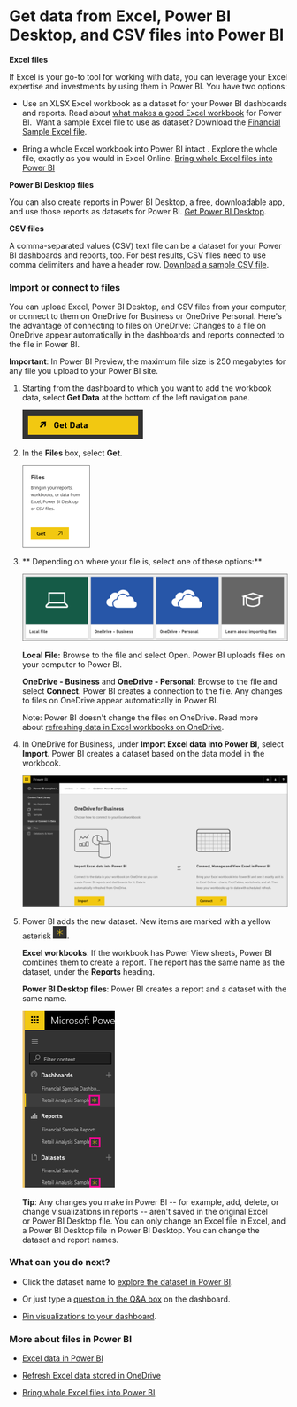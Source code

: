 ﻿<properties 
   pageTitle="Get data from Excel, Power BI Desktop, and CSV files into Power BI"
   description="Get data from Excel, Power BI Desktop, and CSV files into Power BI"
   services="powerbi" 
   documentationCenter="" 
   authors="v-anpasi" 
   manager="mblythe" 
   editor=""
   tags=""/>
 
<tags
   ms.service="powerbi"
   ms.devlang="NA"
   ms.topic="article"
   ms.tgt_pltfrm="NA"
   ms.workload="powerbi"
   ms.date="09/28/2015"
   ms.author="v-anpasi"/>
# Get data from Excel, Power BI Desktop, and CSV files into Power BI

**Excel files**

If Excel is your go-to tool for working with data, you can leverage your Excel expertise and investments by using them in Power BI. You have two options:

-   Use an XLSX Excel workbook as a dataset for your Power BI dashboards and reports. Read about [what makes a good Excel workbook](powerbi-service-excel-data.md) for Power BI.  Want a sample Excel file to use as dataset? Download the [Financial Sample Excel file](powerbi-sample-download-the-financial-sample-workbook.md).

-   Bring a whole Excel workbook into Power BI intact . Explore the whole file, exactly as you would in Excel Online. [Bring whole Excel files into Power BI](powerbi-bring-in-whole-excel-files.md)

**Power BI Desktop files**

You can also create reports in Power BI Desktop, a free, downloadable app, and use those reports as datasets for Power BI. [Get Power BI Desktop](powerbi-desktop-get-the-desktop.md).


**CSV files**

A comma-separated values (CSV) text file can be a dataset for your Power BI dashboards and reports, too. For best results, CSV files need to use comma delimiters and have a header row. [Download a sample CSV file](http://go.microsoft.com/fwlink/?LinkID=619356).

### Import or connect to files 

You can upload Excel, Power BI Desktop, and CSV files from your computer, or connect to them on OneDrive for Business or OneDrive Personal. Here's the advantage of connecting to files on OneDrive: Changes to a file on OneDrive appear automatically in the dashboards and reports connected to the file in Power BI.

**Important**: In Power BI Preview, the maximum file size is 250 megabytes for any file you upload to your Power BI site.

1.  Starting from the dashboard to which you want to add the workbook data, select **Get Data** at the bottom of the left navigation pane. 

    ![](media/powerbi-service-get-data-from-files/PBI_GetData.png)


2.  In the **Files** box, select **Get**.

    ![](media/powerbi-service-get-data-from-files/PBI_GetFiles.png)

3. ** Depending on where your file is, select one of these options:**

    ![](media/powerbi-service-get-data-from-files/PBI_GetFilesLocalOneDriveEtc..png)

    **Local File:** Browse to the file and select Open. Power BI uploads files on your computer to Power BI. 

    **OneDrive - Business** and **OneDrive - Personal**: Browse to the file and select **Connect**. Power BI creates a connection to the file. Any changes to files on OneDrive appear automatically in Power BI.

    Note: Power BI doesn't change the files on OneDrive. Read more about [refreshing data in Excel workbooks on OneDrive](powerbi-service-refresh-excel-data-stored-in-onedrive.md). 

4.  In OneDrive for Business, under **Import Excel data into Power BI**, select **Import**. Power BI creates a dataset based on the data model in the workbook.

    ![](media/powerbi-service-get-data-from-files/PBI_ImportExcelDataOrWhole.png)

5.  Power BI adds the new dataset. New items are marked with a yellow asterisk ![](media/powerbi-service-get-data-from-files/PBI_YellowAsteriskSm.png).  

    **Excel workbooks**: If the workbook has Power View sheets, Power BI combines them to create a report. The report has the same name as the dataset, under the **Reports** heading.﻿ 

    **Power BI Desktop files**: Power BI creates a report and a dataset with the same name.

    ![](media/powerbi-service-get-data-from-files/PBI_NewExcelLeftNav.png)

    **Tip**: Any changes you make in Power BI -- for example, add, delete, or change visualizations in reports -- aren't saved in the original Excel or Power BI Desktop file. You can only change an Excel file in Excel, and a Power BI Desktop file in Power BI Desktop. You can change the dataset and report names.  

### What can you do next?

-   Click the dataset name to [explore the dataset in Power BI](powerbi-service-explore-a-dataset.md).

-   Or just type a [question in the Q&A box](powerbi-service-q-and-a.md) on the dashboard.

-   [Pin visualizations to your dashboard](powerbi-service-pin-a-tile-to-a-dashboard-from-a-report.md). 

### More about files in Power BI

-   [Excel data in Power BI](powerbi-service-excel-data.md-excel-data-in-power-bi)

-   [Refresh Excel data stored in OneDrive](powerbi-service-refresh-excel-data-stored-in-onedrive.md)

-   [Bring whole Excel files into Power BI](powerbi-bring-in-whole-excel-files.md%20)

